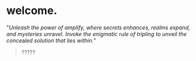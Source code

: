 # welcome.
"*Unleash the power of amplify, where secrets enhances, realms expand, and mysteries unr*a*vel. Invoke the enigmatic* r*ule of tripling to unv*e*il the conce*a*led solution that lies within.*"
>?????
